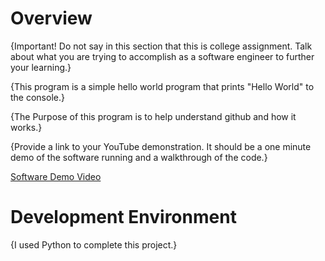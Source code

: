 # Overview

{Important!  Do not say in this section that this is college assignment.  Talk about what you are trying to accomplish as a software engineer to further your learning.}

{This program is a simple hello world program that prints "Hello World" to the console.}

{The Purpose of this program is to help understand github and how it works.}

{Provide a link to your YouTube demonstration.  It should be a one minute demo of the software running and a walkthrough of the code.}

[Software Demo Video](https://youtu.be/VZTWBJPDEEA)

# Development Environment

{I used Python to complete this project.}
